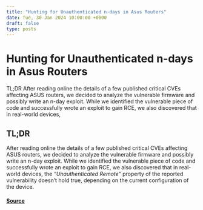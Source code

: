 ```yaml
---
title: "Hunting for Unauthenticated n-days in Asus Routers"
date: Tue, 30 Jan 2024 10:00:00 +0000
draft: false
type: posts
---
```

# Hunting for Unauthenticated n-days in Asus Routers





TL;DR After reading online the details of a few published critical CVEs affecting ASUS routers, we decided to analyze the vulnerable firmware and possibly write an n-day exploit. While we identified the vulnerable piece of code and successfully wrote an exploit to gain RCE, we also discovered that in real-world devices,

TL;DR
-----

After reading online the details of a few published critical CVEs affecting ASUS routers, we decided to analyze the vulnerable firmware and possibly write an n-day exploit. While we identified the vulnerable piece of code and successfully wrote an exploit to gain RCE, we also discovered that in real-world devices, the _“Unauthenticated Remote”_ property of the reported vulnerability doesn’t hold true, depending on the current configuration of the device.

#### [Source](https://www.shielder.com/blog/2024/01/hunting-for-~~un~~authenticated-n-days-in-asus-routers/)

